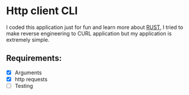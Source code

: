 # Http client CLI

I coded this application just for fun and learn more about [RUST](https://www.rust-lang.org/learn),
I tried to make reverse engineering to CURL application but my application is extremely simple.

## Requirements:

- [x] Arguments
- [x] http requests
- [ ] Testing
